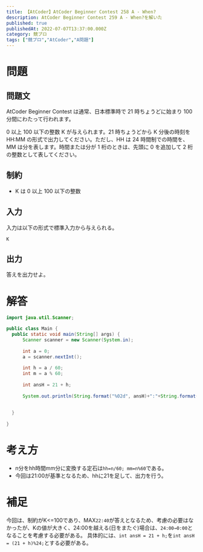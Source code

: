 ```yaml
---
title: 【AtCoder】AtCoder Beginner Contest 258 A - When?
description: AtCoder Beginner Contest 259 A - When?を解いた
published: true
publishedAt: 2022-07-07T13:37:00.000Z
category: 競プロ
tags: ["競プロ","AtCoder","A問題"]
---
```


# 問題
## 問題文
AtCoder Beginner Contest は通常、日本標準時で 21 時ちょうどに始まり 100 分間にわたって行われます。

0 以上 100 以下の整数 K が与えられます。21 時ちょうどから K 分後の時刻を HH:MM の形式で出力してください。ただし、HH は 24 時間制での時間を、MM は分を表します。時間または分が 1 桁のときは、先頭に 0 を追加して 2 桁の整数として表してください。

## 制約
- K は 0 以上 100 以下の整数

## 入力
入力は以下の形式で標準入力から与えられる。

```
K
```

## 出力
答えを出力せよ。
# 解答

```java
import java.util.Scanner;

public class Main {
  public static void main(String[] args) {
      Scanner scanner = new Scanner(System.in);
      
      int a = 0;
      a = scanner.nextInt();
      
      int h = a / 60;
      int m = a % 60;
      
      int ansH = 21 + h;
      
      System.out.println(String.format("%02d", ansH)+":"+String.format("%02d", m));
      
      
  }
      
}

```

# 考え方
- n分をhh時間mm分に変換する定石は`hh=n/60; mm=n%60`である。
- 今回は21:00が基準となるため、hhに21を足して、出力を行う。

# 補足
今回は、制約がK<=100であり、MAX`22:40`が答えとなるため、考慮の必要はなかったが、Kの値が大きく、24:00を越える(日をまたぐ)場合は、`24:00→0:00`となることを考慮する必要がある。
具体的には、`int ansH = 21 + h;`を`int ansH = (21 + h)%24;`とする必要がある。

